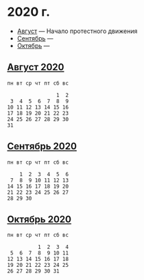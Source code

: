 # 2020 г.

- [Август](./08/) — Начало протестного движения
- [Сентябрь](./09/) — 
- [Октябрь](./10/) — 


## [Август 2020](./08/)

```
пн вт ср чт пт сб вс

                1  2
 3  4  5  6  7  8  9
10 11 12 13 14 15 16
17 18 19 20 21 22 23
24 25 26 27 28 29 30
31 

```                 

## [Сентябрь 2020](./09/)

```
пн вт ср чт пт сб вс

    1  2  3  4  5  6
 7  8  9 10 11 12 13
14 15 16 17 18 19 20
21 22 23 24 25 26 27
28 29 30            

```


## [Октябрь 2020](./10/)

```
пн вт ср чт пт сб вс

          1  2  3  4
 5  6  7  8  9 10 11
12 13 14 15 16 17 18
19 20 21 22 23 24 25
26 27 28 29 30 31   

```
